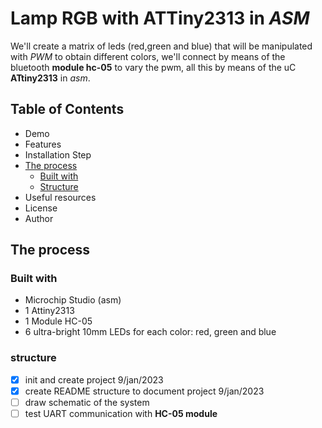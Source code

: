 # Lamp RGB with **ATTiny2313** in *ASM*

We'll create a matrix of leds (red,green and blue) that will be manipulated with *PWM* to obtain different colors, we'll connect by means of the bluetooth **module hc-05** to vary the pwm, all this by means of the uC **ATtiny2313** in *asm*.

## Table of Contents

- Demo
- Features
- Installation Step
- [The process](#the-process)
    - [Built with](#built-with)
    - [Structure](#structure)
- Useful resources
- License
- Author

## The process

### Built with

- Microchip Studio (asm)
- 1 Attiny2313
- 1 Module HC-05
- 6 ultra-bright 10mm LEDs for each color: red, green and blue

### structure

- [x] init and create project 9/jan/2023
- [x] create README structure to document project 9/jan/2023
- [ ] draw schematic of the system
- [ ] test UART communication with **HC-05 module**
